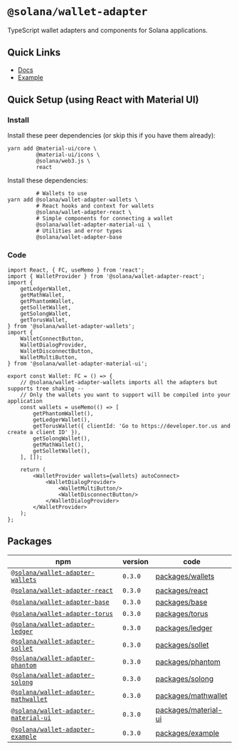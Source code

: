 # `@solana/wallet-adapter`

TypeScript wallet adapters and components for Solana applications.

<!-- TODO -->

## Quick Links

- [Docs](https://solana-labs.github.io/wallet-adapter/)
- [Example](https://solana-labs.github.io/wallet-adapter/example/)


## Quick Setup (using React with Material UI)

### Install

Install these peer dependencies (or skip this if you have them already):
```shell
yarn add @material-ui/core \
         @material-ui/icons \
         @solana/web3.js \
         react
```

Install these dependencies:
```shell
         # Wallets to use
yarn add @solana/wallet-adapter-wallets \
         # React hooks and context for wallets
         @solana/wallet-adapter-react \
         # Simple components for connecting a wallet
         @solana/wallet-adapter-material-ui \
         # Utilities and error types
         @solana/wallet-adapter-base
```

### Code

```tsx
import React, { FC, useMemo } from 'react';
import { WalletProvider } from '@solana/wallet-adapter-react';
import {
    getLedgerWallet,
    getMathWallet,
    getPhantomWallet,
    getSolletWallet,
    getSolongWallet,
    getTorusWallet,
} from '@solana/wallet-adapter-wallets';
import {
    WalletConnectButton,
    WalletDialogProvider,
    WalletDisconnectButton,
    WalletMultiButton,
} from '@solana/wallet-adapter-material-ui';

export const Wallet: FC = () => {
    // @solana/wallet-adapter-wallets imports all the adapters but supports tree shaking --
    // Only the wallets you want to support will be compiled into your application
    const wallets = useMemo(() => [
        getPhantomWallet(),
        getLedgerWallet(),
        getTorusWallet({ clientId: 'Go to https://developer.tor.us and create a client ID' }),
        getSolongWallet(),
        getMathWallet(),
        getSolletWallet(),
    ], []);

    return (
        <WalletProvider wallets={wallets} autoConnect>
            <WalletDialogProvider>
                <WalletMultiButton/>
                <WalletDisconnectButton/>
            </WalletDialogProvider>
        </WalletProvider>
    );
};
```

## Packages

| npm                                                                                                      | version | code                                                                                                   |
|----------------------------------------------------------------------------------------------------------|---------|--------------------------------------------------------------------------------------------------------|
| [`@solana/wallet-adapter-wallets`](https://www.npmjs.com/package/@solana/wallet-adapter-wallets)         | `0.3.0` | [packages/wallets](https://github.com/solana-labs/wallet-adapter/tree/master/packages/wallets)         |
| [`@solana/wallet-adapter-react`](https://www.npmjs.com/package/@solana/wallet-adapter-react)             | `0.3.0` | [packages/react](https://github.com/solana-labs/wallet-adapter/tree/master/packages/react)             |
| [`@solana/wallet-adapter-base`](https://www.npmjs.com/package/@solana/wallet-adapter-base)               | `0.3.0` | [packages/base](https://github.com/solana-labs/wallet-adapter/tree/master/packages/base)               |
| [`@solana/wallet-adapter-torus`](https://www.npmjs.com/package/@solana/wallet-adapter-torus)             | `0.3.0` | [packages/torus](https://github.com/solana-labs/wallet-adapter/tree/master/packages/torus)             |
| [`@solana/wallet-adapter-ledger`](https://www.npmjs.com/package/@solana/wallet-adapter-ledger)           | `0.3.0` | [packages/ledger](https://github.com/solana-labs/wallet-adapter/tree/master/packages/ledger)           |
| [`@solana/wallet-adapter-sollet`](https://www.npmjs.com/package/@solana/wallet-adapter-sollet)           | `0.3.0` | [packages/sollet](https://github.com/solana-labs/wallet-adapter/tree/master/packages/sollet)           |
| [`@solana/wallet-adapter-phantom`](https://www.npmjs.com/package/@solana/wallet-adapter-phantom)         | `0.3.0` | [packages/phantom](https://github.com/solana-labs/wallet-adapter/tree/master/packages/phantom)         |
| [`@solana/wallet-adapter-solong`](https://www.npmjs.com/package/@solana/wallet-adapter-solong)           | `0.3.0` | [packages/solong](https://github.com/solana-labs/wallet-adapter/tree/master/packages/solong)           |
| [`@solana/wallet-adapter-mathwallet`](https://www.npmjs.com/package/@solana/wallet-adapter-mathwallet)   | `0.3.0` | [packages/mathwallet](https://github.com/solana-labs/wallet-adapter/tree/master/packages/mathwallet)   |
| [`@solana/wallet-adapter-material-ui`](https://www.npmjs.com/package/@solana/wallet-adapter-material-ui) | `0.3.0` | [packages/material-ui](https://github.com/solana-labs/wallet-adapter/tree/master/packages/material-ui) |
| [`@solana/wallet-adapter-example`](https://www.npmjs.com/package/@solana/wallet-adapter-example)         | `0.3.0` | [packages/example](https://github.com/solana-labs/wallet-adapter/tree/master/packages/example)         |

